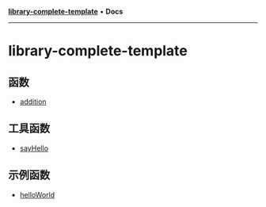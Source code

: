 [**library-complete-template**](README.md) • **Docs**

***

# library-complete-template

## 函数

- [addition](functions/addition.md)

## 工具函数

- [sayHello](functions/sayHello.md)

## 示例函数

- [helloWorld](functions/helloWorld.md)
